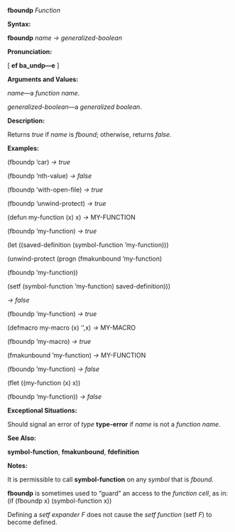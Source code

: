 **fboundp** *Function* 

**Syntax:** 

**fboundp** *name → generalized-boolean* 

**Pronunciation:** 

[ **ef ba\_undp—e** ] 

**Arguments and Values:** 

*name*—a *function name*. 

*generalized-boolean*—a *generalized boolean*. 

**Description:** 

Returns *true* if *name* is *fbound*; otherwise, returns *false*. 

**Examples:** 

(fboundp ’car) *→ true* 

(fboundp ’nth-value) *→ false* 

(fboundp ’with-open-file) *→ true* 

(fboundp ’unwind-protect) *→ true* 

(defun my-function (x) x) *→* MY-FUNCTION 

(fboundp ’my-function) *→ true* 

(let ((saved-definition (symbol-function ’my-function))) 

(unwind-protect (progn (fmakunbound ’my-function) 

(fboundp ’my-function)) 

(setf (symbol-function ’my-function) saved-definition))) 

*→ false* 

(fboundp ’my-function) *→ true* 

(defmacro my-macro (x) ‘’,x) *→* MY-MACRO 

(fboundp ’my-macro) *→ true* 

(fmakunbound ’my-function) *→* MY-FUNCTION 

(fboundp ’my-function) *→ false* 

(flet ((my-function (x) x)) 

(fboundp ’my-function)) *→ false* 

**Exceptional Situations:** 

Should signal an error of *type* **type-error** if *name* is not a *function name*. 

**See Also:** 

**symbol-function**, **fmakunbound**, **fdefinition** 







**Notes:** 

It is permissible to call **symbol-function** on any *symbol* that is *fbound*. 

**fboundp** is sometimes used to “guard” an access to the *function cell*, as in: (if (fboundp x) (symbol-function x)) 

Defining a *setf expander F* does not cause the *setf function* (setf *F*) to become defined. 